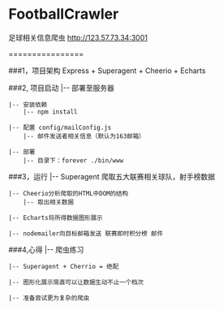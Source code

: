 # FootballCrawler

足球相关信息爬虫
http://123.57.73.34:3001
 
================

###1，项目架构
    Express + Superagent + Cheerio + Echarts

###2, 项目启动
    |-- 部署至服务器

    |-- 安装依赖
        |-- npm install
  	    
    |-- 配置 config/mailConfig.js 
        |-- 邮件发送者相关信息（默认为163邮箱）
   
    |-- 部署
        |-- 目录下：forever ./bin/www

###3，运行
  	|-- Superagent 爬取五大联赛相关球队，射手榜数据

  	|-- Cheerio分析爬取的HTML中DOM的结构
  	    |-- 取出相关数据

  	|-- Echarts将所得数据图形展示
  	
  	|-- nodemailer向目标邮箱发送 联赛即时积分榜 邮件


###4,心得
	|-- 爬虫练习
	
	|-- Superagent + Cherrio = 绝配
	
	|-- 图形化展示简直可以让数据生动不止一个档次
	
	|-- 准备尝试更为复杂的爬虫


